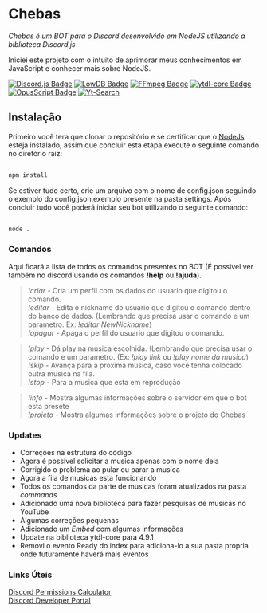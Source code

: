 # Chebas

_Chebas é um BOT para o Discord desenvolvido em NodeJS utilizando a biblioteca Discord.js_  

Iniciei este projeto com o intuito de aprimorar meus conhecimentos em JavaScript e conhecer mais sobre NodeJS.

[![Discord.js Badge](https://img.shields.io/badge/Discord.js-12.5.1-7489d2)](https://www.npmjs.com/package/discord.js)
[![LowDB Badge](https://img.shields.io/badge/Lowdb-1.0.0-blue)](https://www.npmjs.com/package/lowdb)
[![FFmpeg Badge](https://img.shields.io/badge/FFmpeg--static-4.3.0-green)](https://www.npmjs.com/package/ffmpeg-static)
[![ytdl-core Badge](https://img.shields.io/badge/Ytdl--Core-4.8.3-red)](https://www.npmjs.com/package/ytdl-core)
[![OpusScript Badge](https://img.shields.io/badge/OpusScript-0.0.8-lightgrey)](https://www.npmjs.com/package/opusscript)
[![Yt-Search](https://img.shields.io/badge/2.8.0-Yt--Search-%23FF1C12)](https://www.npmjs.com/package/yt-search)

## Instalação  

Primeiro você tera que clonar o repositório e se certificar que o [NodeJs](https://nodejs.org/en/) esteja instalado, assim que concluir esta etapa execute o seguinte comando no diretório raiz:  

```sh

npm install

```  

Se estiver tudo certo, crie um arquivo com o nome de config.json seguindo o exemplo do config.json.exemplo presente na pasta settings. Após concluir tudo você poderá iniciar seu bot utilizando o seguinte comando:

```sh

node .

```  
### Comandos

Aqui ficará a lista de todos os comandos presentes no BOT (É possivel ver também no discord usando os comandos **!help** ou **!ajuda**).  

>*!criar* - Cria um perfil com os dados do usuario que digitou o comando.  
>*!editar* - Edita o nickname do usuario que digitou o comando dentro do banco de dados. (Lembrando que precisa usar o comando e um parametro. Ex: *!editar NewNickname*)  
>*!apagar* - Apaga o perfil do usuario que digitou o comando.  

>*!play* - Dá play na musica escolhida. (Lembrando que precisa usar o comando e um parametro. (Ex: *!play link* ou *!play nome da musica*)  
>*!skip* - Avança para a proxima musica, caso você tenha colocado outra musica na fila.  
>*!stop* - Para a musica que esta em reprodução  

>*!info* - Mostra algumas informações sobre o servidor em que o bot esta presete  
>*!projeto* - Mostra algumas informações sobre o projeto do Chebas  
### Updates

- Correções na estrutura do código  
- Agora é possivel solicitar a musica apenas com o nome dela  
- Corrigido o problema ao pular ou parar a musica  
- Agora a fila de musicas esta funcionando    
- Todos os comandos da parte de musicas foram atualizados na pasta *commands*  
- Adicionado uma nova biblioteca para fazer pesquisas de musicas no YouTube  
- Algumas correções pequenas  
- Adicionado um *Embed* com algumas informações  
- Update na biblioteca ytdl-core para 4.9.1
- Removi o evento Ready do index para adiciona-lo a sua pasta propria onde futuramente haverá mais eventos   
### Links Úteis

[Discord Permissions Calculator](https://discordapi.com/permissions.html)  
[Discord Developer Portal](https://discord.com/developers/applications)  